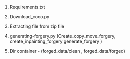 1. Requirements.txt
2. Download_coco.py
3. Extracting file from zip file

4. generating-forgery.py (Create_copy_move_forgery, 
                          create_inpainting_forgery
                          generate_forgery
                          )
5. Dir container - (forged_data/clean , forged_data/forged)